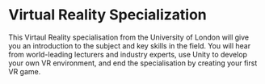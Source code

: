 # Virtual Reality Specialization

This Virtaul Reality specialisation from the University of London will give you an introduction to the subject and key skills in the field. You will hear from world-leading lecturers and industry experts, use Unity to develop your own VR environment, and end the specialisation by creating your first VR game.